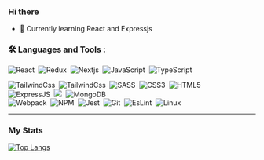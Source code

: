### Hi there 

- 🌱 Currently learning React and Expressjs

### :hammer_and_wrench: Languages and Tools :

<div>
  <img src="https://img.shields.io/badge/React-20232A?style=for-the-badge&logo=react&logoColor=61DAFB" alt="React"/>&nbsp;
  <img src="https://img.shields.io/badge/redux-%23593d88.svg?style=for-the-badge&logo=redux&logoColor=white" alt="Redux"/>&nbsp;
  <img src="https://img.shields.io/badge/next.js-000000?style=for-the-badge&logo=nextdotjs&logoColor=white" alt="Nextjs"/>&nbsp;
  <img src="https://img.shields.io/badge/JavaScript-323330?style=for-the-badge&logo=javascript&logoColor=F7DF1E" alt="JavaScript" />&nbsp;
  <img src="https://img.shields.io/badge/typescript-%23007ACC.svg?style=for-the-badge&logo=typescript&logoColor=white" alt="TypeScript"/>&nbsp;

  <img src="https://img.shields.io/badge/Tailwind_CSS-38B2AC?style=for-the-badge&logo=tailwind-css&logoColor=white" alt="TailwindCss"/>&nbsp;
  <img src="https://img.shields.io/badge/bootstrap-%23563D7C.svg?style=for-the-badge&logo=bootstrap&logoColor=white" alt="TailwindCss"/>&nbsp;
  <img src="https://img.shields.io/badge/SASS-hotpink.svg?style=for-the-badge&logo=SASS&logoColor=white" alt="SASS"/>&nbsp;
  <img src="https://img.shields.io/badge/CSS3-1572B6?style=for-the-badge&logo=css3&logoColor=white" alt="CSS3"/>&nbsp;
  <img src="https://img.shields.io/badge/HTML5-E34F26?style=for-the-badge&logo=html5&logoColor=white" title="HTML5" alt="HTML5"/>&nbsp;                    
  <img src="https://img.shields.io/badge/express.js-%23404d59.svg?style=for-the-badge&logo=express&logoColor=%2361DAFB" title="Express" alt="ExpressJS" />&nbsp;
  <img src="https://img.shields.io/badge/firebase-%23039BE5.svg?style=for-the-badge&logo=firebase" />&nbsp;
  <img src="https://img.shields.io/badge/MongoDB-%234ea94b.svg?style=for-the-badge&logo=mongodb&logoColor=white" title="mongoDB" alt="MongoDB"/>&nbsp;                                                                                                                                             
  <img src="https://img.shields.io/badge/Webpack-8DD6F9?style=for-the-badge&logo=Webpack&logoColor=white" title="Webpack" alt="Webpack"/>&nbsp;
  <img src="https://img.shields.io/badge/npm-CB3837?style=for-the-badge&logo=npm&logoColor=white" title="NPM" alt="NPM"/>&nbsp;
  <img src="https://img.shields.io/badge/Jest-C21325?style=for-the-badge&logo=jest&logoColor=white" title="Jest" alt="Jest"/>&nbsp;
  <img src="https://img.shields.io/badge/GIT-E44C30?style=for-the-badge&logo=git&logoColor=white" title="Git" alt="Git"/>&nbsp;
  <img src="https://img.shields.io/badge/eslint-3A33D1?style=for-the-badge&logo=eslint&logoColor=white" title="EsLint" alt="EsLint"/>&nbsp;
  <img src="https://img.shields.io/badge/Linux-FCC624?style=for-the-badge&logo=linux&logoColor=black" title="Linux" alt="Linux"/>&nbsp;
  
  
  
  
</div>
                                                                                                                                                  
---

### My Stats 
                                                                                                                                                                                                                                                                 
[![Top Langs](https://github-readme-stats.vercel.app/api/top-langs/?username=Kiwasthal&layout=compact&theme=vision-friendly-dark)](https://github.com/anuraghazra/github-readme-stats)                                                                                                                                                                                      

